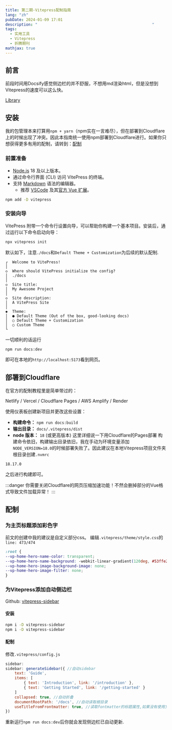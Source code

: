 ```yaml
---
title: 第二期-Vitepress配制指南
lang: "zh"
pubDate: 2024-01-09 17:01
description: "                                                  "
tags:
  - 实用工具
  - Vitepress
  - 折腾期刊
mathjax: true
---
```

## 前言
前段时间用Docsify感觉侧边栏的并不舒服，不想用md渲染html，但是没想到Vitepress的速度可以这么快。

[Library](https://lib.asyncx.top)
## 安装
我的包管理本来打算用`npm + yarn`（npm实在一言难尽），但在部署到Cloudflare上的时候出现了冲突。因此本指南统一使用npm部署到Cloudflare进行。如果你只想获得更多有用的配制，请转到：[配制](#配制)
### 前置准备
- [Node.js](https://nodejs.org/) 18 及以上版本。
- 通过命令行界面 (CLI) 访问 VitePress 的终端。
- 支持 [Markdown](https://en.wikipedia.org/wiki/Markdown) 语法的编辑器。
    - 推荐 [VSCode](https://code.visualstudio.com/) 及其[官方 Vue 扩展](https://marketplace.visualstudio.com/items?itemName=Vue.volar)。

```sh
npm add -D vitepress
```

### 安装向导

VitePress 附带一个命令行设置向导，可以帮助你构建一个基本项目。安装后，通过运行以下命令启动向导：
```sh
npx vitepress init
```
默认如下，注意`./docs`和`Default Theme + Customization`为后续的默认配制.
```
┌  Welcome to VitePress!
│
◇  Where should VitePress initialize the config?
│  ./docs
│
◇  Site title:
│  My Awesome Project
│
◇  Site description:
│  A VitePress Site
│
◆  Theme:
│  ● Default Theme (Out of the box, good-looking docs)
│  ○ Default Theme + Customization
│  ○ Custom Theme
└
```
一切顺利的话运行
```sh
npm run docs:dev
```
即可在本地的`http://localhost:5173`看到网页。
## 部署到Cloudflare
在官方的配制教程里是简单带过的：

Netlify / Vercel / Cloudflare Pages / AWS Amplify / Render[​](https://vitepress.dev/zh/guide/deploy#netlify-vercel-cloudflare-pages-aws-amplify-render)

使用仪表板创建新项目并更改这些设置：

- **构建命令：** `npm run docs:build`
- **输出目录：** `docs/.vitepress/dist`
- **node 版本：** `18` (或更高版本)
这里详细说一下用Cloudflare的Pages部署
构建命令依旧，构建输出目录依旧，我在手动为环境变量添加`NODE_VERSION=18.0`的时候部署失败了。因此建议在本地Vitepress项目文件夹根目录创建`.nvmrc`
```
18.17.0
```
之后进行构建即可。

:::danger
你需要关闭Cloudflare的网页压缩加速功能！不然会删掉部分的Vue格式导致文件加载异常！
:::
## 配制
### 为主页标题添加彩色字
前文的创建中我的建议是自定义部分css。
编辑`.vitepress/theme/style.css`的`line: 473/474`
```css title=".vitepress/theme/style.css"
:root {
--vp-home-hero-name-color: transparent;
--vp-home-hero-name-background: -webkit-linear-gradient(120deg, #53ffe2, #9d25d9); 
--vp-home-hero-image-background-image: none;
--vp-home-hero-image-filter: none;
}
```

### 为Vitepress添加自动侧边栏

Github: [vitepress-sidebar](https://github.com/jooy2/vitepress-sidebar)
#### 安装

```sh
npm i -D vitepress-sidebar
npm i -D vitepress-sidebar
```
#### 配制
修改`.vitepress/config.js`

```js title=".vitepress/config.js" del={1, 3-7} ins={2, 8-11}
sidebar: 
sidebar: generateSidebar({ //自动sidebar
	text: 'Guide',
	items: [
		{ text: 'Introduction', link: '/introduction' },
		{ text: 'Getting Started', link: '/getting-started' }
	]
	collapsed: true, //自动折叠
	documentRootPath: '/docs', //自动读取根目录
	useTitleFromFrontmatter: true, //读取fontmatter的标题属性,如果没有使用文件名
})
```
重新运行`npm run docs:dev`后你就会发现侧边栏已自动更新.


